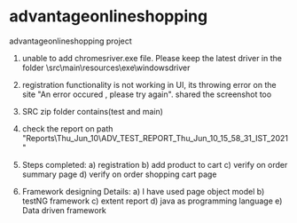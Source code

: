 # advantageonlineshopping
advantageonlineshopping project

1) unable to add chromesriver.exe file. Please keep the latest driver in the folder \src\main\resources\exe\windowsdriver
2) registration functionality is not working in UI, its throwing error on the site "An error occured , please try again". shared the screenshot too
3) SRC zip folder contains(test and main)
4) check the report on path "Reports\Thu_Jun_10\ADV_TEST_REPORT_Thu_Jun_10_15_58_31_IST_2021"
5) Steps completed:
  a) registration
  b) add product to cart
  c) verify on order summary page
  d) verify on order shopping cart page
  
6) Framework designing Details:
  a) I have used page object model
  b) testNG framework
  c) extent report
  d) java as programming language
  e) Data driven framework

